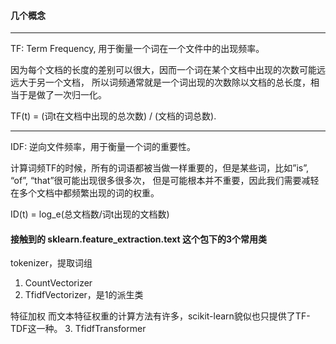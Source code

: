 #### 几个概念

----
TF: 
Term Frequency, 用于衡量一个词在一个文件中的出现频率。

因为每个文档的长度的差别可以很大，因而一个词在某个文档中出现的次数可能远远大于另一个文档，
所以词频通常就是一个词出现的次数除以文档的总长度，相当于是做了一次归一化。

TF(t) = (词t在文档中出现的总次数) / (文档的词总数).

----
IDF: 逆向文件频率，用于衡量一个词的重要性。

计算词频TF的时候，所有的词语都被当做一样重要的，但是某些词，比如”is”, “of”, “that”很可能出现很多很多次，
但是可能根本并不重要，因此我们需要减轻在多个文档中都频繁出现的词的权重。 

ID(t) = log_e(总文档数/词t出现的文档数)


#### 接触到的 sklearn.feature_extraction.text 这个包下的3个常用类

tokenizer，提取词组
1. CountVectorizer
2. TfidfVectorizer，是1的派生类

特征加权
而文本特征权重的计算方法有许多，scikit-learn貌似也只提供了TF-TDF这一种。
3. TfidfTransformer 
